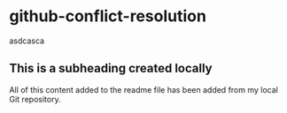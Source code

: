 # github-conflict-resolution
asdcasca
## This is a subheading created locally

All of this content added to the readme file has been added from my local Git repository.